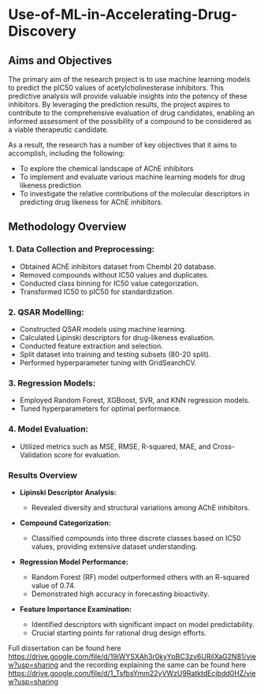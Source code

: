 # Use-of-ML-in-Accelerating-Drug-Discovery
## Aims and Objectives

The primary aim of the research project is to use machine learning models to predict the pIC50 values of acetylcholinesterase inhibitors. This predictive analysis will provide valuable insights into the potency of these inhibitors. By leveraging the prediction results, the project aspires to contribute to the comprehensive evaluation of drug candidates, enabling an informed assessment of the possibility of a compound to be considered as a viable therapeutic candidate.

As a result, the research has a number of key objectives that it aims to accomplish, including the following:

- To explore the chemical landscape of AChE inhibitors
- To implement and evaluate various machine learning models for drug likeness prediction
- To investigate the relative contributions of the molecular descriptors in predicting drug likeness for AChE inhibitors.

## Methodology Overview

### 1. Data Collection and Preprocessing:
- Obtained AChE inhibitors dataset from Chembl 20 database.
- Removed compounds without IC50 values and duplicates.
- Conducted class binning for IC50 value categorization.
- Transformed IC50 to pIC50 for standardization.

### 2. QSAR Modelling:
- Constructed QSAR models using machine learning.
- Calculated Lipinski descriptors for drug-likeness evaluation.
- Conducted feature extraction and selection.
- Split dataset into training and testing subsets (80-20 split).
- Performed hyperparameter tuning with GridSearchCV.

### 3. Regression Models:
- Employed Random Forest, XGBoost, SVR, and KNN regression models.
- Tuned hyperparameters for optimal performance.

### 4. Model Evaluation:
- Utilized metrics such as MSE, RMSE, R-squared, MAE, and Cross-Validation score for evaluation.

### Results Overview

- **Lipinski Descriptor Analysis:**
  - Revealed diversity and structural variations among AChE inhibitors.
  
- **Compound Categorization:**
  - Classified compounds into three discrete classes based on IC50 values, providing extensive dataset understanding.
  
- **Regression Model Performance:**
  - Random Forest (RF) model outperformed others with an R-squared value of 0.74.
  - Demonstrated high accuracy in forecasting bioactivity.

- **Feature Importance Examination:**
  - Identified descriptors with significant impact on model predictability.
  - Crucial starting points for rational drug design efforts.
  


Full dissertation can be found here https://drive.google.com/file/d/19iWYSXAh3r0kyYpBC3zv6URilXaG2N81/view?usp=sharing and the recording explaining the same can be found here https://drive.google.com/file/d/1_TsfbsYmm22yVWzU9RatktdEcjbdd0HZ/view?usp=sharing

